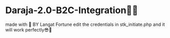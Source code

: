 # Daraja-2.0-B2C-Integration👨‍💻
made with 💖 BY Langat Fortune
edit the credentials in stk_initiate.php and it will work perfectly😎🌈

